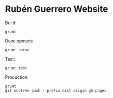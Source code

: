 Rubén Guerrero Website
=============
Build:
```
grunt
```

Development:
```
grunt serve
```

Test:
```
grunt test
```

Production:
```
grunt
git subtree push --prefix dist origin gh-pages
```
